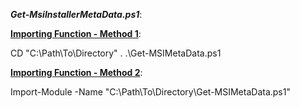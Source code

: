 <b>*Get-MsiInstallerMetaData.ps1*</b>:<br />

<b><u>Importing Function - Method 1</u></b>:<br />

CD "C:\Path\To\Directory"
. .\Get-MSIMetaData.ps1

<b><u>Importing Function - Method 2</u></b>:<br />

Import-Module -Name "C:\Path\To\Directory\Get-MSIMetaData.ps1"

